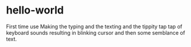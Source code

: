 # hello-world
First time use
Making the typing and the texting and the tippity tap tap of keyboard sounds resulting in blinking cursor and then some semblance of text.
